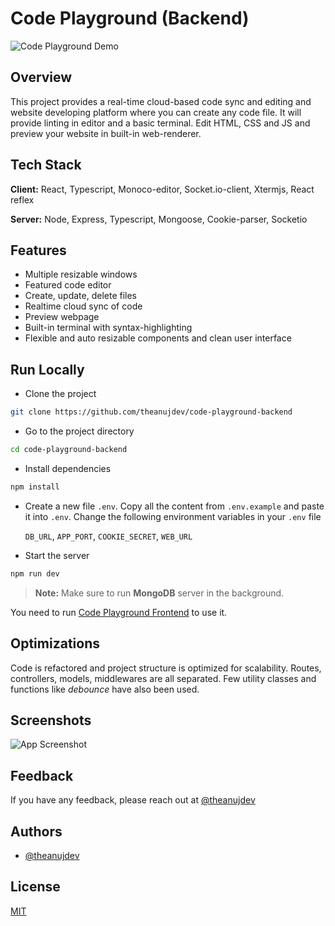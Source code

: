 # Code Playground (Backend)

![Code Playground Demo](https://raw.githubusercontent.com/theanujdev/code-playground-frontend/master/img/code-playground.gif)

## Overview

This project provides a real-time cloud-based code sync and editing and website developing platform where you can create any code file. It will provide linting in editor and a basic terminal. Edit HTML, CSS and JS and preview your website in built-in web-renderer.

## Tech Stack

**Client:** React, Typescript, Monoco-editor, Socket.io-client, Xtermjs, React reflex

**Server:** Node, Express, Typescript, Mongoose, Cookie-parser, Socketio

## Features

- Multiple resizable windows
- Featured code editor
- Create, update, delete files
- Realtime cloud sync of code
- Preview webpage
- Built-in terminal with syntax-highlighting
- Flexible and auto resizable components and clean user interface

## Run Locally

- Clone the project

```bash
git clone https://github.com/theanujdev/code-playground-backend
```

- Go to the project directory

```bash
cd code-playground-backend
```

- Install dependencies

```bash
npm install
```

- Create a new file `.env`. Copy all the content from `.env.example` and paste it into `.env`. Change the following environment variables in your `.env` file

  `DB_URL`, `APP_PORT`, `COOKIE_SECRET`, `WEB_URL`

- Start the server

```bash
npm run dev
```

> **Note:** Make sure to run **MongoDB** server in the background.

You need to run [Code Playground Frontend](https://github.com/theanujdev/code-playground-frontend) to use it.

## Optimizations

Code is refactored and project structure is optimized for scalability. Routes, controllers, models, middlewares are all separated. Few utility classes and functions like _debounce_ have also been used.

## Screenshots

![App Screenshot](https://raw.githubusercontent.com/theanujdev/code-playground-frontend/master/img/code-playground.png)

## Feedback

If you have any feedback, please reach out at [@theanujdev](https://twitter.com/theanujdev)

## Authors

- [@theanujdev](https://www.github.com/theanujdev)

## License

[MIT](https://choosealicense.com/licenses/mit/)
